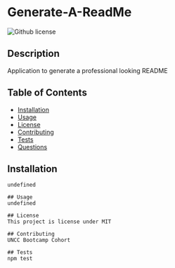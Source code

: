 # Generate-A-ReadMe
  ![Github license](http://img.shields.io/badge/license-MIT-blue.svg)

  ## Description 
  Application to generate a professional looking README

  ## Table of Contents
  * [Installation](#installation)
  * [Usage](#usage)
  * [License](#license)
  * [Contributing](#contributing)
  * [Tests](#tests)
  * [Questions](#questions)
  

  ## Installation 
    undefined

    ## Usage 
    undefined

    ## License 
    This project is license under MIT

    ## Contributing 
    UNCC Bootcamp Cohort

    ## Tests
    npm test
  